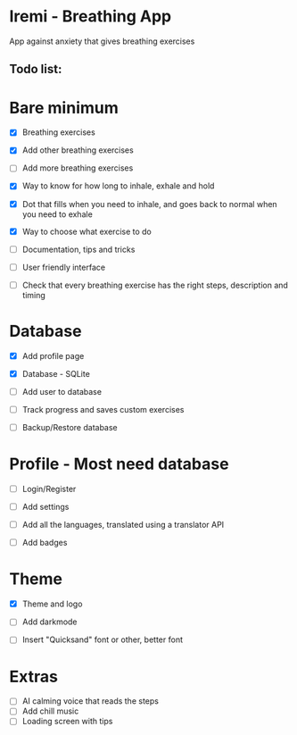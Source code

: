 # Iremi - Breathing App
App against anxiety that gives breathing exercises

## Todo list:

# Bare minimum
- [x] Breathing exercises
- [x] Add other breathing exercises
- [ ] Add more breathing exercises
- [x] Way to know for how long to inhale, exhale and hold
- [x] Dot that fills when you need to inhale, and goes back to normal when you need to exhale
- [x] Way to choose what exercise to do
- [ ] Documentation, tips and tricks
- [ ] User friendly interface
- [ ] Check that every breathing exercise has the right steps, description and timing


# Database
- [x] Add profile page
- [x] Database - SQLite
- [ ] Add user to database
- [ ] Track progress and saves custom exercises
- [ ] Backup/Restore database


# Profile - Most need database
- [ ] Login/Register
- [ ] Add settings
- [ ] Add all the languages, translated using a translator API
- [ ] Add badges


# Theme
- [x] Theme and logo
- [ ] Add darkmode
- [ ] Insert "Quicksand" font or other, better font


# Extras
- [ ] AI calming voice that reads the steps
- [ ] Add chill music
- [ ] Loading screen with tips
